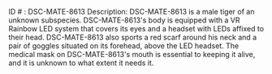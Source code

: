 ID # : DSC-MATE-8613
Description: DSC-MATE-8613 is a male tiger of an unknown subspecies. DSC-MATE-8613's body is equipped with a VR Rainbow LED system that covers its eyes and a headset with LEDs affixed to their head. DSC-MATE-8613 also sports a red scarf around his neck and a pair of goggles situated on its forehead, above the LED headset. The medical mask on DSC-MATE-8613's mouth is essential to keeping it alive, and it is unknown to what extent it needs it.